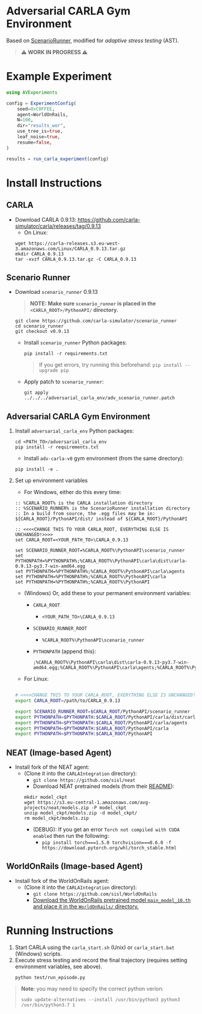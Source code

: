Adversarial CARLA Gym Environment
========================
Based on [ScenarioRunner](https://github.com/carla-simulator/scenario_runner), modified for _adaptive stress testing_ (AST).

> **⚠ WORK IN PROGRESS ⚠**


Example Experiment
========================

```julia
using AVExperiments

config = ExperimentConfig(
    seed=0xC0FFEE,
    agent=WorldOnRails,
    N=100,
    dir="results_wor",
    use_tree_is=true,
    leaf_noise=true,
    resume=false,
)

results = run_carla_experiment(config)
```

Install Instructions
========================

## CARLA
- Download CARLA 0.9.13: https://github.com/carla-simulator/carla/releases/tag/0.9.13
    - On Linux:
    ```
    wget https://carla-releases.s3.eu-west-3.amazonaws.com/Linux/CARLA_0.9.13.tar.gz
    mkdir CARLA_0.9.13
    tar -xvzf CARLA_0.9.13.tar.gz -C CARLA_0.9.13
    ```     

## Scenario Runner
- Download `scenario_runner` 0.9.13
    > **NOTE: Make sure `scenario_runner` is placed in the `<CARLA_ROOT>/PythonAPI/` directory.**
    ```
    git clone https://github.com/carla-simulator/scenario_runner
    cd scenario_runner
    git checkout v0.9.13
    ```

    - Install `scenario_runner` Python packages:
        ```
        pip install -r requirements.txt
        ```
        > If you get errors, try running this beforehand: `pip install --upgrade pip`
    - Apply patch to `scenario_runner`:
        ```
        git apply ../../../adversarial_carla_env/adv_scenario_runner.patch
        ```

## Adversarial CARLA Gym Environment
1. Install `adversarial_carla_env` Python packages:
    ```
    cd <PATH_TO>/adversarial_carla_env
    pip install -r requirements.txt
     ```

     - Install `adv-carla-v0` gym environment (from the same directory):
    ```
    pip install -e .
    ```

1. Set up environment variables
    - For Windows, either do this every time:
    ```batch
    :: %CARLA_ROOT% is the CARLA installation directory
    :: %SCENARIO_RUNNER% is the ScenarioRunner installation directory
    :: In a build from source, the .egg files may be in: ${CARLA_ROOT}/PythonAPI/dist/ instead of ${CARLA_ROOT}/PythonAPI

    :: <<<<CHANGE THIS TO YOUR CARLA_ROOT, EVERYTHING ELSE IS UNCHANGED!>>>>
    set CARLA_ROOT=<YOUR_PATH_TO>\CARLA_0.9.13

    set SCENARIO_RUNNER_ROOT=%CARLA_ROOT%\PythonAPI\scenario_runner
    set PYTHONPATH=%PYTHONPATH%;%CARLA_ROOT%\PythonAPI\carla\dist\carla-0.9.13-py3.7-win-amd64.egg
    set PYTHONPATH=%PYTHONPATH%;%CARLA_ROOT%\PythonAPI\carla\agents
    set PYTHONPATH=%PYTHONPATH%;%CARLA_ROOT%\PythonAPI\carla
    set PYTHONPATH=%PYTHONPATH%;%CARLA_ROOT%\PythonAPI

    ```

    - (Windows) Or, add these to your permanent environment variables:
        - `CARLA_ROOT`

            - `<YOUR_PATH_TO>\CARLA_0.9.13`
        - `SCENARIO_RUNNER_ROOT`

            - `%CARLA_ROOT%\PythonAPI\scenario_runner`
        - `PYTHONPATH` (append this):
        
            ```batch
            ;%CARLA_ROOT%\PythonAPI\carla\dist\carla-0.9.13-py3.7-win-amd64.egg;%CARLA_ROOT%\PythonAPI\carla\agents;%CARLA_ROOT%\PythonAPI\carla;%CARLA_ROOT%\PythonAPI
            ```

    - For Linux:
    ```bash

    # <<<<CHANGE THIS TO YOUR CARLA_ROOT, EVERYTHING ELSE IS UNCHANGED!>>>>
    export CARLA_ROOT=/path/to/CARLA_0.9.13

    export SCENARIO_RUNNER_ROOT=$CARLA_ROOT/PythonAPI/scenario_runner
    export PYTHONPATH=$PYTHONPATH:$CARLA_ROOT/PythonAPI/carla/dist/carla-0.9.13-py3.7-linux-x86_64.egg
    export PYTHONPATH=$PYTHONPATH:$CARLA_ROOT/PythonAPI/carla/agents
    export PYTHONPATH=$PYTHONPATH:$CARLA_ROOT/PythonAPI/carla
    export PYTHONPATH=$PYTHONPATH:$CARLA_ROOT/PythonAPI
    ```

## NEAT (Image-based Agent)
- Install fork of the NEAT agent:
    - (Clone it into the `CARLAIntegration` directory):
        - `git clone https://github.com/sisl/neat`
        - Download NEAT pretrained models (from their [README](https://github.com/sisl/neat#training)):
        ```
        mkdir model_ckpt
        wget https://s3.eu-central-1.amazonaws.com/avg-projects/neat/models.zip -P model_ckpt
        unzip model_ckpt/models.zip -d model_ckpt/
        rm model_ckpt/models.zip
        ```
        - (DEBUG): If you get an error `Torch not compiled with CUDA enabled` then run the following:
            - `pip install torch===1.5.0 torchvision===0.6.0 -f https://download.pytorch.org/whl/torch_stable.html`


## WorldOnRails (Image-based Agent)
- Install fork of the WorldOnRails agent:
    - (Clone it into the `CARLAIntegration` directory):
        - `git clone https://github.com/sisl/WorldOnRails`
        - [Download the WorldOnRails pretrained model `main_model_10.th` and place it in the `WorldOnRails/` directory.](https://utexas.app.box.com/s/8lcl7istkr23dtjqqiyu0v8is7ha5u2r)


Running Instructions
========================
1. Start CARLA using the `carla_start.sh` (Unix) or `carla_start.bat` (Windows) scripts.
1. Execute stress testing and record the final trajectory (requires setting environment variables, see above).
    ```
    python test/run_episode.py
    ```
> **Note**: you may need to specify the correct python verion:
> ```
> sudo update-alternatives --install /usr/bin/python3 python3 /usr/bin/python3.7 1
> ```

